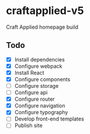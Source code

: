 # craftapplied-v5
Craft Applied homepage build

## Todo
- [x] Install dependencies
- [x] Configure webpack
- [x] Install React
- [x] Configure components
- [ ] Configure storage
- [ ] Configure api
- [x] Configure router
- [x] Configure navigation
- [x] Configure typography
- [ ] Develop front-end templates
- [ ] Publish site
